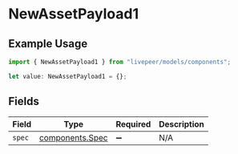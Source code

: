 # NewAssetPayload1

## Example Usage

```typescript
import { NewAssetPayload1 } from "livepeer/models/components";

let value: NewAssetPayload1 = {};
```

## Fields

| Field                                              | Type                                               | Required                                           | Description                                        |
| -------------------------------------------------- | -------------------------------------------------- | -------------------------------------------------- | -------------------------------------------------- |
| `spec`                                             | [components.Spec](../../models/components/spec.md) | :heavy_minus_sign:                                 | N/A                                                |